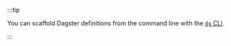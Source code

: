 :::tip

You can scaffold Dagster definitions from the command line with the [`dg` CLI](/api/dg/dg-cli#dg-scaffold).

:::
